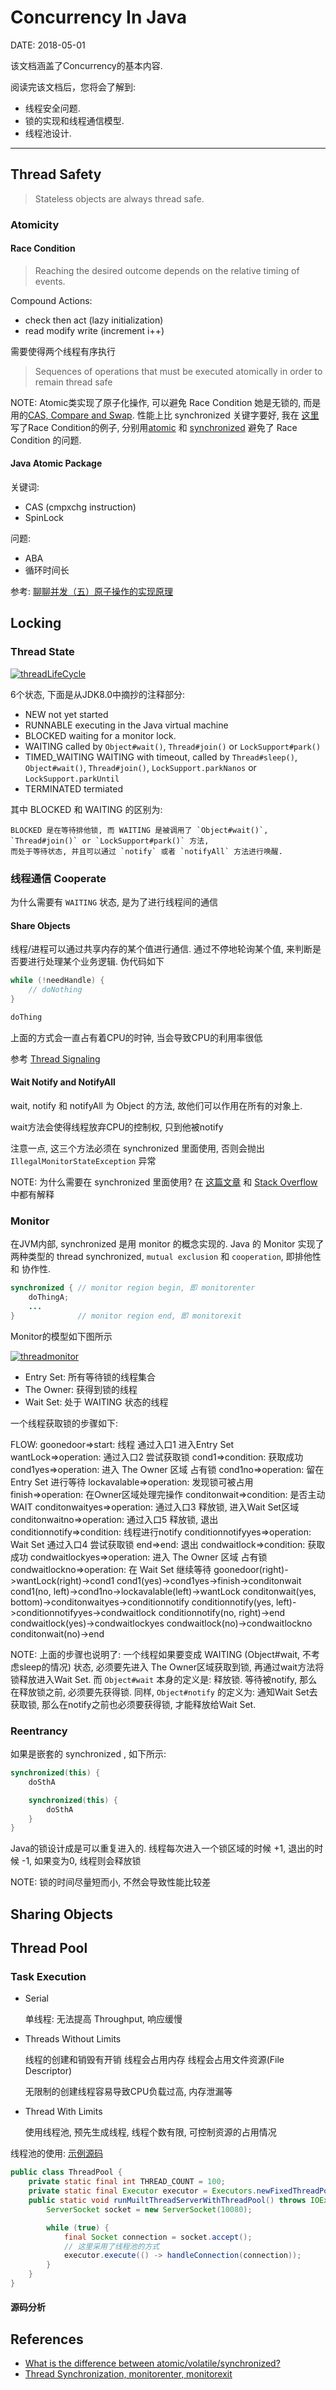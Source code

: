 Concurrency In Java
===================

DATE: 2018-05-01

该文档涵盖了Concurrency的基本内容.

阅读完该文档后，您将会了解到:

* 线程安全问题.
* 锁的实现和线程通信模型.
* 线程池设计.

--------------------------------------------------------------------------------

Thread Safety
------------
> Stateless objects are always thread safe.

### Atomicity
#### Race Condition
> Reaching the desired outcome depends  on the relative timing of events.

Compound Actions:

- check then act (lazy  initialization)
- read modify write (increment i++)

需要使得两个线程有序执行

> Sequences of operations that must be executed atomically in order to remain thread safe

NOTE: Atomic类实现了原子化操作, 可以避免 Race Condition 她是无锁的, 而是用的[CAS, Compare and Swap](https://en.wikipedia.org/wiki/Compare-and-swap). 性能上比 synchronized 关键字要好, 我在 [这里](https://github.com/dengqinghua/my_examples/blob/master/java/src/test/java/com/dengqinghua/concurrency/AtomicKlassTest.java#L23) 写了Race Condition的例子, 分别用[atomic](https://github.com/dengqinghua/my_examples/blob/master/java/src/test/java/com/dengqinghua/concurrency/AtomicKlassTest.java#L66) 和 [synchronized](https://github.com/dengqinghua/my_examples/blob/master/java/src/test/java/com/dengqinghua/concurrency/AtomicKlassTest.java#L43) 避免了 Race Condition 的问题.

#### Java Atomic Package
关键词:

- CAS (cmpxchg instruction)
- SpinLock

问题:

- ABA
- 循环时间长

参考: [聊聊并发（五）原子操作的实现原理](http://ifeve.com/atomic-operation/)

Locking
-------
### Thread State
[![threadLifeCycle](https://raw.githubusercontent.com/dengqinghua/roses/master/assets/images/threadLifeCycle.jpeg)](https://www.uml-diagrams.org/java-thread-uml-state-machine-diagram-example.html?context=stm-examples)

6个状态, 下面是从JDK8.0中摘抄的注释部分:

- NEW not yet started
- RUNNABLE executing in the Java virtual machine
- BLOCKED waiting for a monitor lock.
- WAITING called by `Object#wait()`, `Thread#join()` or `LockSupport#park()`
- TIMED_WAITING  WAITING with timeout, called by `Thread#sleep()`, `Object#wait()`, `Thread#join()`, `LockSupport.parkNanos` or `LockSupport.parkUntil`
- TERMINATED termiated

其中 BLOCKED 和 WAITING 的区别为:

```
BLOCKED 是在等待排他锁, 而 WAITING 是被调用了 `Object#wait()`, `Thread#join()` or `LockSupport#park()` 方法,
而处于等待状态, 并且可以通过 `notify` 或者 `notifyAll` 方法进行唤醒.
```

### 线程通信 Cooperate
为什么需要有 `WAITING` 状态, 是为了进行线程间的通信

#### Share Objects
线程/进程可以通过共享内存的某个值进行通信. 通过不停地轮询某个值, 来判断是否要进行处理某个业务逻辑. 伪代码如下

```java
while (!needHandle) {
    // doNothing
}

doThing
```

上面的方式会一直占有着CPU的时钟, 当会导致CPU的利用率很低

参考 [Thread Signaling](http://tutorials.jenkov.com/java-concurrency/thread-signaling.html)

#### Wait Notify and NotifyAll
wait, notify 和 notifyAll 为 Object 的方法, 故他们可以作用在所有的对象上.

wait方法会使得线程放弃CPU的控制权, 只到他被notify

注意一点, 这三个方法必须在 synchronized 里面使用, 否则会抛出 `IllegalMonitorStateException` 异常

NOTE: 为什么需要在 synchronized 里面使用? 在 [这篇文章](http://www.xyzws.com/Javafaq/why-wait-notify-notifyall-must-be-called-inside-a-synchronized-method-block/127) 和 [Stack Overflow](https://stackoverflow.com/questions/2779484/why-must-wait-always-be-in-synchronized-block) 中都有解释

### Monitor
在JVM内部, synchronized 是用 monitor 的概念实现的. Java 的 Monitor 实现了两种类型的 thread synchronized, `mutual exclusion` 和 `cooperation`, 即排他性 和 协作性.

```java
synchronized { // monitor region begin, 即 monitorenter
    doThingA;
    ...
}              // monitor region end, 即 monitorexit
```

Monitor的模型如下图所示

[![threadmonitor](https://raw.githubusercontent.com/dengqinghua/roses/master/assets/images/threadmonitor.png)](https://www.artima.com/insidejvm/ed2/threadsynch.html)

- Entry Set: 所有等待锁的线程集合
- The Owner: 获得到锁的线程
- Wait Set: 处于 WAITING 状态的线程

一个线程获取锁的步骤如下:

FLOW:
goonedoor=>start: 线程 通过入口1
进入Entry Set
wantLock=>operation: 通过入口2
尝试获取锁
cond1=>condition: 获取成功
cond1yes=>operation: 进入 The Owner 区域
占有锁
cond1no=>operation: 留在 Entry Set 进行等待
lockavalable=>operation: 发现锁可被占用
finish=>operation: 在Owner区域处理完操作
conditonwait=>condition: 是否主动WAIT
conditonwaityes=>operation: 通过入口3
释放锁, 进入Wait Set区域
conditonwaitno=>operation: 通过入口5
释放锁, 退出
conditionnotify=>condition: 线程进行notify
conditionnotifyyes=>operation: Wait Set 通过入口4
尝试获取锁
end=>end: 退出
condwaitlock=>condition: 获取成功
condwaitlockyes=>operation: 进入 The Owner 区域
占有锁
condwaitlockno=>operation: 在 Wait Set 继续等待
goonedoor(right)->wantLock(right)->cond1
cond1(yes)->cond1yes->finish->conditonwait
cond1(no, left)->cond1no->lockavalable(left)->wantLock
conditonwait(yes, bottom)->conditonwaityes->conditionnotify
conditionnotify(yes, left)->conditionnotifyyes->condwaitlock
conditionnotify(no, right)->end
condwaitlock(yes)->condwaitlockyes
condwaitlock(no)->condwaitlockno
conditonwait(no)->end

NOTE: 上面的步骤也说明了: 一个线程如果要变成 WAITING (Object#wait, 不考虑sleep的情况) 状态, 必须要先进入
The Owner区域获取到锁, 再通过wait方法将锁释放进入Wait Set. 而 `Object#wait` 本身的定义是: 释放锁.
等待被notify, 那么在释放锁之前, 必须要先获得锁. 同样, `Object#notify` 的定义为: 通知Wait Set去获取锁,
那么在notify之前也必须要获得锁, 才能释放给Wait Set.

### Reentrancy
如果是嵌套的 synchronized , 如下所示:

```java
synchronized(this) {
    doSthA

    synchronized(this) {
        doSthA
    }
}
```

Java的锁设计成是可以重复进入的. 线程每次进入一个锁区域的时候 +1, 退出的时候 -1, 如果变为0, 线程则会释放锁

NOTE: 锁的时间尽量短而小, 不然会导致性能比较差

Sharing Objects
--------------

Thread Pool
----------
### Task Execution
- Serial

    单线程: 无法提高 Throughput, 响应缓慢

- Threads Without Limits

    线程的创建和销毁有开销
    线程会占用内存
    线程会占用文件资源(File Descriptor)

    无限制的创建线程容易导致CPU负载过高, 内存泄漏等

- Thread With Limits

    使用线程池, 预先生成线程, 线程个数有限, 可控制资源的占用情况

线程池的使用: [示例源码](https://github.com/dengqinghua/my_examples/blob/master/java/src/main/java/com/dengqinghua/concurrency/ThreadPool.java#L33)

```java
public class ThreadPool {
    private static final int THREAD_COUNT = 100;
    private static final Executor executor = Executors.newFixedThreadPool(THREAD_COUNT);
    public static void runMuiltThreadServerWithThreadPool() throws IOException {
        ServerSocket socket = new ServerSocket(10080);

        while (true) {
            final Socket connection = socket.accept();
            // 这里采用了线程池的方式
            executor.execute(() -> handleConnection(connection));
        }
    }
}
```

#### 源码分析

References
----------
- [What is the difference between atomic/volatile/synchronized?](https://stackoverflow.com/a/9749864/8186609)
- [Thread Synchronization, monitorenter, monitorexit](https://www.artima.com/insidejvm/ed2/threadsynch.html)
